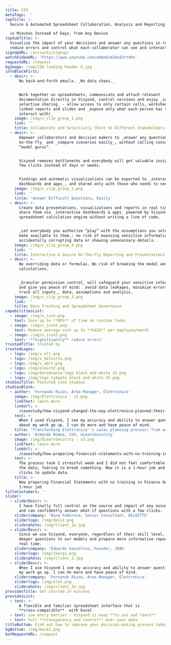```yaml
---
title: CEO
metaTags: ''
topTitle: |-
  Secure & Automated Spreadsheet Collaboration, Analysis and Reporting, 

  in Minutes Instead of Days, from Any Device
topSubTitle: >-
  Visualize the impact of your decisions and answer any questions in real time,
  reduce errors and control what each collaborator can see and interact with.
signUpURL: /accounts/signup/
watchVideoURL: 'https://www.youtube.com/embed/mIOudZrtVRs'
requestURL: /request
bgImage: /img/CEO landing header 4.jpg
infoBlockFirst:
  - descr: >-
      No back-and-forth emails. _No data chaos._ 


      Work together on spreadsheets, communicate and attach relevant
      documentation directly in Visyond, control versions and enjoy _secure
      selective sharing_ - allow access to only certain cells, worksheets, or
      linked reports and slides and _expose only what each person has to see or
      interact with!_
    image: /img/v_clip_group_1.png
    link: ''
    title: Collaborate and Selectively Share to Different Stakeholders
  - descr: >-
      Empower collaborators and decision makers to _answer any questions
      on-the-fly_ and _compare scenarios easily_, without calling consultants or
      “model gurus”. 


      Visyond removes bottlenecks and everybody will get valuable insights in a
      few clicks instead of days or weeks. 


      Findings and automatic visualizations can be exported to _interactive
      dashboards and apps_, and shared only with those who needs to see them.
    image: /img/v_clip_group_2.png
    link: ''
    title: 'Answer Difficult Questions, Easily'
  - descr: >-
      Create data presentations, visualizations and reports in real time, and
      share them via _interactive dashboards & apps_ powered by Visyond’s
      spreadsheet calculation engine without writing a line of code.


      _Let everybody you authorize “play” with the assumptions you selectively
      make available to them_: no risk of exposing sensitive information,
      accidentally corrupting data or showing unnecessary details.
    image: /img/v_clip_group_4.png
    link: ''
    title: Interactive & Secure On-The-Fly Reporting and Presentations
  - descr: >-
      No overriding data or formulas. No risk of breaking the model and
      calculations.


      _Granular permission control_ will safeguard your sensitive information
      and give you peace of mind: _avoid data leakages, minimize errors, and
      track all inputs_, data, assumptions and analysis.
    image: /img/v_clip_group_3.png
    link: ''
    title: Data Tracking and Spreadsheet Governance
capabilitiesList:
  - image: /img/v_icon.png
    text: Save up to **80%** of time on routine tasks
  - image: /img/v_icon2.png
    text: Reduce average cost up to **$420** per employee/month
  - image: /img/v_icon3.png
    text: '**Significantly** reduce errors'
trustedTitle: trusted by
trustedLogos:
  - logo: /img/v_elt.png
  - logo: /img/v_deloitte.png
  - logo: /img/v_abrt.png
  - logo: /img/elearn2.png
  - logo: /img/datadvance-logo black and white 15.png
  - logo: /img/logo_cy4gate black and white 25.png
studiesTitle: Featured case studies
studiesBlock:
  - author: 'Fernando Rizzo, Area Manager, Elettronica'
    image: /img/Elettronica - v2.png
    linkText: learn more
    linkUrl: >-
      /casestudy/how-visyond-changed-the-way-elettronica-planned-their-sales-and-shortened-the-process-from-weeks-to-hours/
    text: >-
      When I used Visyond, I see my accuracy and ability to answer questions
      about my work go up. I can do more and have peace of mind.
    title: 'Transforming Elettronica''s sales planning process: from weeks to hours'
  - author: 'Armando Romeo, CEO, eLearnSecurity'
    image: /img/ELearnSecurity - v3.png
    linkText: learn more
    linkUrl: >-
      /casestudy/how-preparing-financial-statements-with-no-training-in-finance-became-a-1-hour-job/
    text: >-
      The process took 1 stressful week and I did not feel comfortable to update
      the data, fearing to break something. Now it is a 1-hour job and a few
      clicks to update data.
    title: >-
      How preparing Financial Statements with no training in Finance became a
      1-hour job
titleCustomers: ''
slider:
  - sliderDescr: >-
      I have finally full control on the source and impact of any assumptions,
      and can confidently answer what-if questions with a few clicks.
    slidercompany: 'Nina Fedorova, Senior Consultant, DELOITTE'
    sliderlogo: /img/delo1.png
    sliderphoto: /img/client_1a.jpg
  - sliderDescr: >-
      Since we use Visyond, everyone, regardless of their skill level, can ask
      deeper questions to our models and prepare more informative reports in
      real time.
    slidercompany: 'Edoardo Gauzolino, Founder, JEBG'
    sliderlogo: /img/jberg1.png
    sliderphoto: /img/client_2.jpg
  - sliderDescr: >-
      When I use Visyond I see my accuracy and ability to answer questions about
      my work go up. I can do more and have peace of mind.
    slidercompany: 'Fernando Rizzo, Area Manager, Elettronica'
    sliderlogo: /img/elet.png
    sliderphoto: /img/client_3a.jpg
providesTitle: Get started in minutes
providesList:
  - text: >-
      A flexible and familiar spreadsheet interface that is
      **cross-compatible**  with Excel
  - text: Low entry barrier - Visyond is easy **to use and learn**
  - text: Full **transparency and control** over your data
titleBottom: Find out how to improve your decision-making process today
bgBottom: /img/back2.png
botRequestURL: /request
---
```


